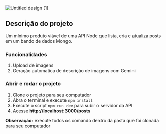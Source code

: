 ![Untitled design (1)](https://github.com/user-attachments/assets/205b1536-f0f7-4d80-9f55-e68a4823fe8f)

## Descrição do projeto

Um mínimo produto viável de uma API Node que lista, cria e atualiza posts em um bando de dados Mongo. 

### Funcionalidades

1. Upload de imagens
2. Geração automatica de descrição de imagens com Gemini

### Abrir e rodar o projeto
 
 1. Clone o projeto para seu computador
 2. Abra o terminal e execute `npm install`
 4. Execute o script `npm run dev` para subir o servidor da API
 5. Acesse **http://localhost:3000/posts**

**Observação:** execute todos os comando dentro da pasta que foi clonada para seu computador
